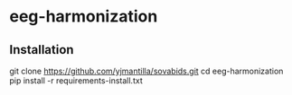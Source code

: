 # eeg-harmonization

## Installation

git clone https://github.com/yjmantilla/sovabids.git
cd eeg-harmonization
pip install -r requirements-install.txt